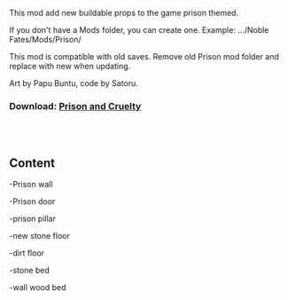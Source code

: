 This mod add new buildable props to the game prison themed.

If you don't have a Mods folder, you can create one.
Example: .../Noble Fates/Mods/Prison/

This mod is compatible with old saves. Remove old Prison mod folder and replace with new when updating.

Art by Papu Buntu, code by Satoru.

### Download: <a href="https://github.com/PapuBuntu/NobleFates-PapuAndSatory-PrisonAndCruelty/raw/main/Prison.7z">Prison and Cruelty</a>  

<br>
<br>

## Content

-Prison wall

-Prison door

-prison pillar

-new stone floor

-dirt floor

-stone bed

-wall wood bed
